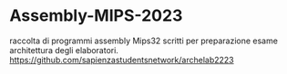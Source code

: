 # Assembly-MIPS-2023
raccolta di programmi assembly Mips32 scritti per preparazione esame architettura degli elaboratori.
https://github.com/sapienzastudentsnetwork/archelab2223
